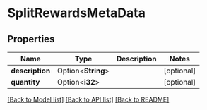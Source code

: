 # SplitRewardsMetaData

## Properties

Name | Type | Description | Notes
------------ | ------------- | ------------- | -------------
**description** | Option<**String**> |  | [optional]
**quantity** | Option<**i32**> |  | [optional]

[[Back to Model list]](../README.md#documentation-for-models) [[Back to API list]](../README.md#documentation-for-api-endpoints) [[Back to README]](../README.md)


